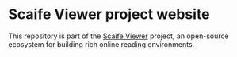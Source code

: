 # Scaife Viewer project website

This repository is part of the [Scaife Viewer](https://scaife-viewer.org) project, an open-source ecosystem for building rich online reading environments.
